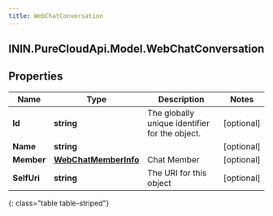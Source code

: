 ```yaml
---
title: WebChatConversation
---
```

## ININ.PureCloudApi.Model.WebChatConversation

## Properties

|Name | Type | Description | Notes|
|------------ | ------------- | ------------- | -------------|
| **Id** | **string** | The globally unique identifier for the object. | [optional] |
| **Name** | **string** |  | [optional] |
| **Member** | [**WebChatMemberInfo**](WebChatMemberInfo.html) | Chat Member | [optional] |
| **SelfUri** | **string** | The URI for this object | [optional] |
{: class="table table-striped"}


